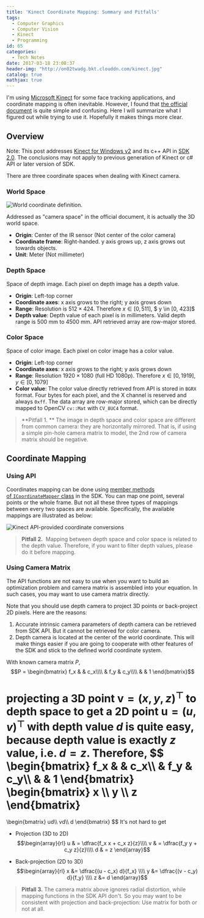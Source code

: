```yaml
---
title: 'Kinect Coordinate Mapping: Summary and Pitfalls'
tags:
  - Computer Graphics
  - Computer Vision
  - Kinect
  - Programming
id: 65
categories:
  - Tech Notes
date: 2017-03-18 23:08:37
header-img: "http://on02twadg.bkt.clouddn.com/kinect.jpg"
catalog: true
mathjax: true
---
```


I'm using [Microsoft Kinect](https://www.microsoft.com/en-us/kinectforwindows/) for some face tracking applications, and coordinate mapping is often inevitable. However, I found that [the official document](https://msdn.microsoft.com/en-us/library/dn799271.aspx) is quite simple and confusing. Here I will summarize what I figured out while trying to use it. Hopefully it makes things more clear.

<!-- more -->

## Overview

Note: This post addresses [Kinect for Windows v2](https://www.microsoft.com/en-us/kinectforwindows/) and its c++ API in [SDK 2.0](http://www.microsoft.com/en-us/download/details.aspx?id=44561). The conclusions may not apply to previous generation of Kinect or c# API or later version of SDK.

There are three coordinate spaces when dealing with Kinect camera.

### World Space

![World coordinate definition.](https://i-msdn.sec.s-msft.com/dynimg/IC757720.png)

Addressed as "camera space" in the official document, it is actually the 3D world space.

*   **Origin**: Center of the IR sensor (Not center of the color camera)
*   **Coordinate frame**: Right-handed. y axis grows up, z axis grows out towards objects.
*   **Unit**: Meter (Not millimeter)

### Depth Space

Space of depth image. Each pixel on depth image has a depth value.

*   **Origin**: Left-top corner
*   **Coordinate axes**: x axis grows to the right; y axis grows down
*   **Range**: Resolution is $512 \times 424$. Therefore $x \in [0, 511]$, $ y \in [0, 423]$
*   **Depth value**: Depth value of each pixel is in millimeters. Valid depth range is 500 mm to 4500 mm. API retrieved array are row-major stored.

### Color Space

Space of color image. Each pixel on color image has a color value.

*   **Origin**: Left-top corner
*   **Coordinate axes**: x axis grows to the right; y axis grows down
*   **Range**: Resolution $1920 \times 1080$ (full HD 1080p). Therefore $x \in [0, 1919]$, $y \in [0, 1079]$
*   **Color value**: The color value directly retrieved from API is stored in `BGRX` format. Four bytes for each pixel, and the X channel is reserved and always `0xff`. The data array are row-major stored, which can be directly mapped to OpenCV `cv::Mat` with `CV_8UC4` format.

> **Pitfall 1. **
> The image in depth space and color space are different from common camera: they are horizontally mirrored. That is, if using a simple pin-hole camera matrix to model, the 2nd row of camera matrix should be negative.

## Coordinate Mapping

### Using API

Coordinates mapping can be done using [member methods of `ICoordinateMapper` class](https://msdn.microsoft.com/en-us/library/microsoft.kinect.kinect.icoordinatemapper.aspx) in the SDK. You can map one point, several points or the whole frame. But not all these three types of mappings between every two spaces are available. Specifically, the available mappings are illustrated as below:

![Kinect API-provided coordinate conversions](http://on02twadg.bkt.clouddn.com/kinect-api-coord-conv.svg)

> **Pitfall 2.** 
> Mapping between depth space and color space is related to the depth value. Therefore, if you want to filter depth values, please do it before mapping.

### Using Camera Matrix

The API functions are not easy to use when you want to build an optimization problem and camera matrix is assembled into your equation. In such cases, you may want to use camera matrix directly.

Note that you should use depth camera to project 3D points or back-project 2D pixels. Here are the reasons:

1.  Accurate intrinsic camera parameters of depth camera can be retrieved from SDK API. But it cannot be retrieved for color camera.
2.  Depth camera is located at the center of the world coordinate. This will make things easier if you are going to cooperate with other features of the SDK and stick to the defined world coordinate system.

With known camera matrix $P$,
$$P =
\begin{bmatrix}
f_x & & c_x\\\\
& f_y & c_y\\\\
& & 1
\end{bmatrix}$$

projecting a 3D point $\mathbf{v} = (x, y, z)^\top$ to depth space to get a 2D point $\mathbf{u} = (u,v)^\top$ with depth value $d$ is quite easy, because depth value is exactly $z$ value, i.e. $d = z$. Therefore,
$$
\begin{bmatrix}
f_x & & c_x\\\\
& f_y & c_y\\\\
& & 1
\end{bmatrix}
\begin{bmatrix}
x \\\\ y \\\\ z
\end{bmatrix}
=
\begin{bmatrix}
ud\\\\ vd\\\\ d
\end{bmatrix}
$$
It's not hard to get

*   Projection (3D to 2D)
$$\begin{array}{rl}
u & = \dfrac{f_x x + c_x z}{z}\\\\
v & = \dfrac{f_y y + c_y z}{z}\\\\
d & = z
\end{array}$$

*   Back-projection (2D to 3D)
$$\begin{array}{rl}
x &= \dfrac{(u - c_x) d}{f_x} \\\\
y &= \dfrac{(v - c_y) d}{f_y} \\\\
z &= d
\end{array}$$

> **Pitfall 3.** 
> The camera matrix above ignores radial distortion, while mapping functions in the SDK API don't. So you may want to be consistent with projection and back-projection: Use matrix for both or not at all.